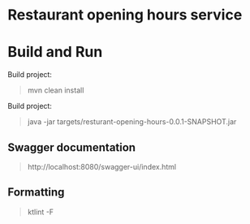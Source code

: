 # Restaurant opening hours service


# Build and Run

Build project:

> mvn clean install

Build project:

> java -jar targets/resturant-opening-hours-0.0.1-SNAPSHOT.jar

## Swagger documentation

> http://localhost:8080/swagger-ui/index.html

## Formatting

> ktlint -F